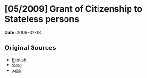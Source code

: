 # [05/2009] Grant of Citizenship to Stateless persons

**Date:** 2009-02-18

## Original Sources

- [English](https://documents.gov.lk/view/acts/2009/2/05-2009_E.pdf)
- [සිංහල](https://documents.gov.lk/view/acts/2009/2/05-2009_S.pdf)
- [தமிழ்](https://documents.gov.lk/view/acts/2009/2/05-2009_T.pdf)
